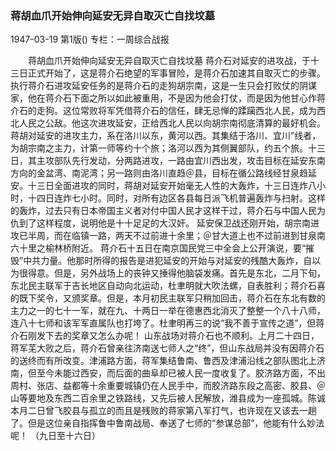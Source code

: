 ### 蒋胡血爪开始伸向延安无异自取灭亡自找坟墓

1947-03-19
第1版()
专栏：一周综合战报

　　蒋胡血爪开始伸向延安无异自取灭亡自找坟墓
    蒋介石对延安的进攻战，于十三日正式开始了，这是蒋介石绝望的军事冒险，是蒋介石加速其自取灭亡的步骤。
    执行蒋介石进攻延安任务的是蒋介石的走狗胡宗南，这是一生只会打败仗的阴谋家，他在蒋介石下面之所以如此被重用，不是因为他会打仗，而是因为他甘心作蒋介石的走狗。这位常败将军凭借蒋介石的信任，肆无忌惮的蹂躏西北人民，成为西北人民之公敌。他这次进攻延安，正给西北人民以向胡宗南彻底清算的最好机会。
    蒋胡对延安的进攻主力，系在洛川以东，黄河以西。其集结于洛川、宜川”线者，为胡宗南之主力，计第一师等约十个旅；洛河以西为其侧翼部队，约五个旅。十三日，其主攻部队先行发动，分两路进攻，一路由宜川西出发，攻击目标在延安东南方向的金盆湾、南泥湾；另一路则由洛川直趋＠县，目标在循公路线经甘泉趋延安。十三日全面进攻的同时，蒋胡对延安开始毫无人性的大轰炸，十三日连炸八小时，十四日连炸七小时。同时，对所有边区各县每日派飞机普遍轰炸与扫射。这样的轰炸，过去只有日本帝国主义者对付中国人民才这样干过，蒋介石与中国人民为仇到了这样程度，说明他是十十足足的大汉奸。
    延安保卫战还刚开始，胡宗南进攻已半周，而在临镇一路，两天不过前进十余里；＠甘大道上也不过前进到甘泉南六十里之榆林桥附近。
    蒋介石十五日在南京国民党三中全会上公开演说，要“摧毁”中共力量。他那时所得的报告是进犯延安的开始与对延安的残酷大轰炸，自以为很得意。但是，另外战场上的丧钟又捶得他脑袋发痛。首先是东北，二月下旬，东北民主联军于吉长地区自动向北运动，杜聿明就大吹法螺，自表胜利；蒋介石喜的既下奖令，又颁奖章。但是，本月初民主联军只稍加回击，蒋介石在东北有数的主力之一的七十一军，就在九、十两日一举在德惠西北消灭了整整一个八十八师，连八十七师和该军军直属队也打垮了。杜聿明再三的说“我不善于宣传之道”，但蒋介石刚发下去的奖章又怎么办呢！
    山东战场对蒋介石也不顺利。上月二十四日，蒋军芜大败之后，蒋介石曾亲往济南送七师人之“终”，但山东战局并没有因蒋介石的送终而有所改变。津浦路方面，蒋军集结鲁南、鲁西及津浦沿线之部队图北上济南，但至今未能过西安，而后面的曲阜却已被人民一度收复了。胶济路方面，不出周村、张店、益都等十余重要城镇仍在人民手中，而胶济路东段之高密、胶县、＠山等要地及东西二百余里之铁路线，又先后被人民解放，潍县成为一座孤城。陈诚本月二日曾飞胶县与孤立的而且是残败的蒋家第八军打气，也许现在又该去一趟了。但是这位亲自指挥鲁中鲁南战局、奉送了七师的“参谋总部”，他能有什么妙法呢！
                （九日至十六日）
